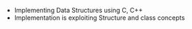 * Implementing Data Structures using C, C++
* Implementation is exploiting Structure and class concepts
